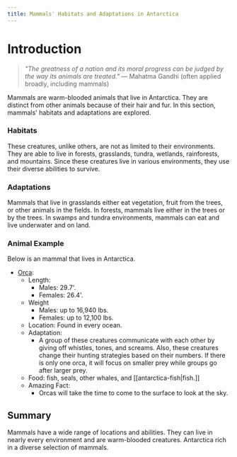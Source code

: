 ```yaml
---
title: Mammals' Habitats and Adaptations in Antarctica
---
```

# Introduction

>_"The greatness of a nation and its moral progress can be judged by the way its animals are treated."_
>— Mahatma Gandhi (often applied broadly, including mammals)

Mammals are warm-blooded animals that live in Antarctica. They are distinct from other animals because of their hair and fur. In this section, mammals' habitats and adaptations are explored.
### Habitats

These creatures, unlike others, are not as limited to their environments. They are able to live in forests, grasslands, tundra, wetlands, rainforests, and mountains. Since these creatures live in various environments, they use their diverse abilities to survive.
### Adaptations

Mammals that live in grasslands either eat vegetation, fruit from the trees, or other animals in the fields. In forests, mammals live either in the trees or by the trees. In swamps and tundra environments, mammals can eat and live underwater and on land. 
### Animal Example

Below is an mammal that lives in Antarctica.

- [Orca](https://tse3.mm.bing.net/th/id/OIP.2BiUUe5vis7OyP2eOUXyNQHaEe?rs=1&pid=ImgDetMain&o=7&rm=3):
	- Length:
		- Males: 29.7'.
		- Females: 26.4'.
	- Weight
		- Males: up to 16,940 lbs.
		- Females: up to 12,100 lbs.
	- Location: Found in every ocean.
	- Adaptation:
		- A group of these creatures communicate with each other by giving off whistles, tones, and screams. Also, these creatures change their hunting strategies based on their numbers. If there is only one orca, it will focus on smaller prey while groups go after larger prey.
	- Food: fish, seals, other whales, and [[antarctica-fish|fish.]]
	- Amazing Fact: 
		- Orcas will take the time to come to the surface to look at the sky.

## Summary

Mammals have a wide range of locations and abilities. They can live in nearly every environment and are warm-blooded creatures. Antarctica rich in a diverse selection of mammals.